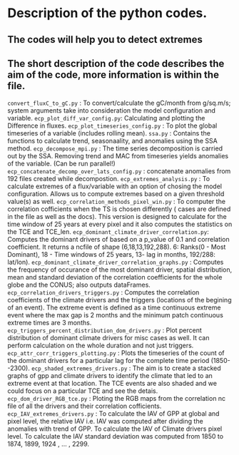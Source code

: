# Description of the python codes.
## The codes will help you to detect extremes 
## The short description of the code describes the aim of the code, more information is within the file.

`convert_fluxC_to_gC.py` : To convert/calculate the gC/month from g/sq.m/s; system arguments take into consideration the model configuration and variable.
`ecp_plot_diff_var_config.py`: Calculating and plotting the Difference in fluxes.
`ecp_plot_timeseries_config.py` : To plot the global timeseries of a variable (includes rolling mean).
`ssa.py` : Contains the functions to calculate trend, seasonaality, and anomalies using the SSA method.
`ecp_decompose_mpi.py` : The time series decomposition is carried out by the SSA. Removing trend and MAC from timeseries yields anomalies of the variable.  (Can be run parallel!)
`ecp_concatenate_decomp_over_lats_config.py` : concatenate anomalies from 192 files created while decompostion.
`ecp_extremes_analysis.py` : To calculate extremes of a flux/variable with an option of chosing the model configuration. Allows us to compute extremes based on a given threshold value(s) as well.
`ecp_correlation_methods_pixel_win.py` : To computer the correlation cofficients when the TS is chosen differently ( cases are defined in the file as well as the docs). This version is designed to calculate for the time window of 25 years at every pixel and it also computes the statistics on the TCE and TCE_len.
`ecp_dominant_climate_driver_correlation.py`: Computes the dominant drivers of based on a p_value of 0.1 and correlation coefficient. It returns a ncfile of shape (6,18,13,192,288). 6: Ranks(0 - Most Dominant), 18 - Time windows of 25 years, 13- lag in months, 192/288: lat/lon).
`ecp_dominant_climate_driver_correlation_graphs.py` : Computes the frequency of occurance of the most dominant driver, spatial distribution, mean and standard deviation of the correlation coefficients for the whole globe and the CONUS; also outputs dataFrames.
`ecp_correlation_drivers_triggers.py` : Computes the correlation coefficients of the climate drivers and the triggers (locations of the begining of an event). The extreme event is defined as a time continuous extreme event where the max gap is 2 months and the minimum patch continuous extreme times are 3 months.
`ecp_triggers_percent_distribution_dom_drivers.py` : Plot percent distribution of dominant climate drivers for misc cases as well. It can perform calculation on the whole duration and not just triggers.
`ecp_attr_corr_triggers_plotting.py` : Plots the timeseries of the count of the dominant drivers for a particular lag for the complete time period (1850--2300).
`ecp_shaded_extremes_drivers.py` : The aim is to create a stacked graphs of gpp and climate drivers to identify the climate that led to an extreme event at that location. The TCE events are also shaded and  we could focus on a particular TCE and see the detais.
`ecp_dom_driver_RGB_tce.py` : Ploting the RGB maps from the correlation nc file of all the drivers and their correlation cofficients.
`ecp_IAV_extremes_drivers.py` : To calculate the IAV of GPP at global and pixel level, the relative IAV i.e. IAV was computed after dividing the anomalies with trend of GPP. To calculate the IAV of Climate drivers pixel level. To calculate the IAV standard deviation was computed from 1850 to 1874, 1899, 1924 , ... , 2299.

